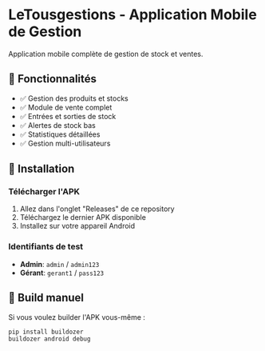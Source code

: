 # LeTousgestions - Application Mobile de Gestion

Application mobile complète de gestion de stock et ventes.

## 📱 Fonctionnalités

- ✅ Gestion des produits et stocks
- ✅ Module de vente complet
- ✅ Entrées et sorties de stock
- ✅ Alertes de stock bas
- ✅ Statistiques détaillées
- ✅ Gestion multi-utilisateurs

## 🚀 Installation

### Télécharger l'APK

1. Allez dans l'onglet "Releases" de ce repository
2. Téléchargez le dernier APK disponible
3. Installez sur votre appareil Android

### Identifiants de test

- **Admin**: `admin` / `admin123`
- **Gérant**: `gerant1` / `pass123`

## 🔧 Build manuel

Si vous voulez builder l'APK vous-même :

```bash
pip install buildozer
buildozer android debug
